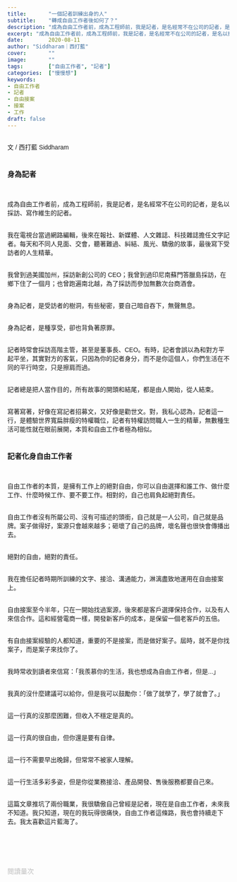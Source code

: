 ```yaml
---
title:       "一個記者訓練出身的人"
subtitle:    "轉成自由工作者後如何了？"
description: "成為自由工作者前，成為工程師前，我是記者，是名經常不在公司的記者，是名以採訪、寫作維生的記者..."
excerpt: "成為自由工作者前，成為工程師前，我是記者，是名經常不在公司的記者，是名以採訪、寫作維生的記者..."
date:        2020-08-11
author: "Siddharam｜西打藍"
cover:       ""
image:       ""
tags:        ["自由工作者", "記者"]
categories:  ["慢慢想"]
keywords:
- 自由工作者
- 記者
- 自由接案
- 接案
- 工作
draft: false
---
```


<article style="font-family: 'Noto Sans TC', '微軟正黑體', sans-serif; font-weight: 300;">

<br>文 / 西打藍 Siddharam<br><br>

<h3 class="article-h1-color">身為記者</h3><br>

成為自由工作者前，成為工程師前，我是記者，是名經常不在公司的記者，是名以採訪、寫作維生的記者。<br><br>

我在電視台當過網路編輯，後來在報社、新媒體、人文雜誌、科技雜誌擔任文字記者。每天和不同人見面、交會，聽著難過、糾結、風光、驕傲的故事，最後寫下受訪者的人生精華。<br><br>

我曾到過美國加州，採訪新創公司的 CEO；我曾到過印尼南蘇門答臘島採訪，在鄉下住了一個月；也曾跑遍南北越，為了採訪而參加無數次台商酒會。<br><br>

身為記者，是受訪者的樹洞，有些秘密，要自己暗自吞下，無聲無息。<br><br>

身為記者，是種享受，卻也背負著原罪。<br><br>

記者時常會採訪高階主管，甚至是董事長、CEO。有時，記者會誤以為和對方平起平坐，其實對方的客氣，只因為你的記者身分，而不是你這個人，你們生活在不同的平行時空，只是擦肩而過。<br><br>

記者總是把人當作目的，所有故事的開頭和結尾，都是由人開始，從人結束。<br><br>

寫著寫著，好像在寫記者招募文，又好像是勸世文。對，我私心認為，記者這一行，是體驗世界寬扁胖瘦的特權職位，記者有特權訪問職人一生的精華，無數種生活可能性就在眼前展開，本質和自由工作者極為相似。<br><br>

<h3 class="article-h1-color">記者化身自由工作者</h3><br>

自由工作者的本質，是擁有工作上的絕對自由，你可以自由選擇和誰工作、做什麼工作、什麼時候工作、要不要工作。相對的，自己也肩負起絕對責任。<br><br>

自由工作者沒有所屬公司、沒有可描述的頭銜，自己就是一人公司，自己就是品牌。案子做得好，案源只會越來越多；砸壞了自己的品牌，壞名聲也很快會傳播出去。<br><br>

絕對的自由，絕對的責任。<br><br>

我在擔任記者時期所訓練的文字、接洽、溝通能力，淋漓盡致地運用在自由接案上。<br><br>

自由接案至今半年，只在一開始找過案源，後來都是客戶選擇保持合作，以及有人來信合作。這和經營電商一樣，開發新客戶的成本，是保留一個老客戶的五倍。<br><br>

有自由接案經驗的人都知道，重要的不是接案，而是做好案子。屆時，就不是你找案子，而是案子來找你了。<br><br>

我時常收到讀者來信寫：「我羨慕你的生活，我也想成為自由工作者，但是...」<br><br>

我真的沒什麼建議可以給你，但是我可以鼓勵你：「做了就學了，學了就會了。」<br><br>

這一行真的沒那麼困難，但收入不穩定是真的。<br><br>

這一行真的很自由，但你還是要有自律。<br><br>

這一行不需要早出晚歸，但常常不被家人理解。<br><br>

這一行生活多彩多姿，但是你從業務接洽、產品開發、售後服務都要自己來。<br><br>

這篇文章推坑了兩份職業，我很驕傲自己曾經是記者，現在是自由工作者，未來我不知道。我只知道，現在的我玩得很痛快，自由工作者這條路，我也會持續走下去。我太喜歡這片藍海了。<br><br>



<br><br><br>

</article>

<div style="color: #bfbfbf; font-size: 15px;" id="busuanzi_container_page_pv">
  閱讀量<span id="busuanzi_value_page_pv"></span>次
</div>

<script src="../../js/post.js"></script>




